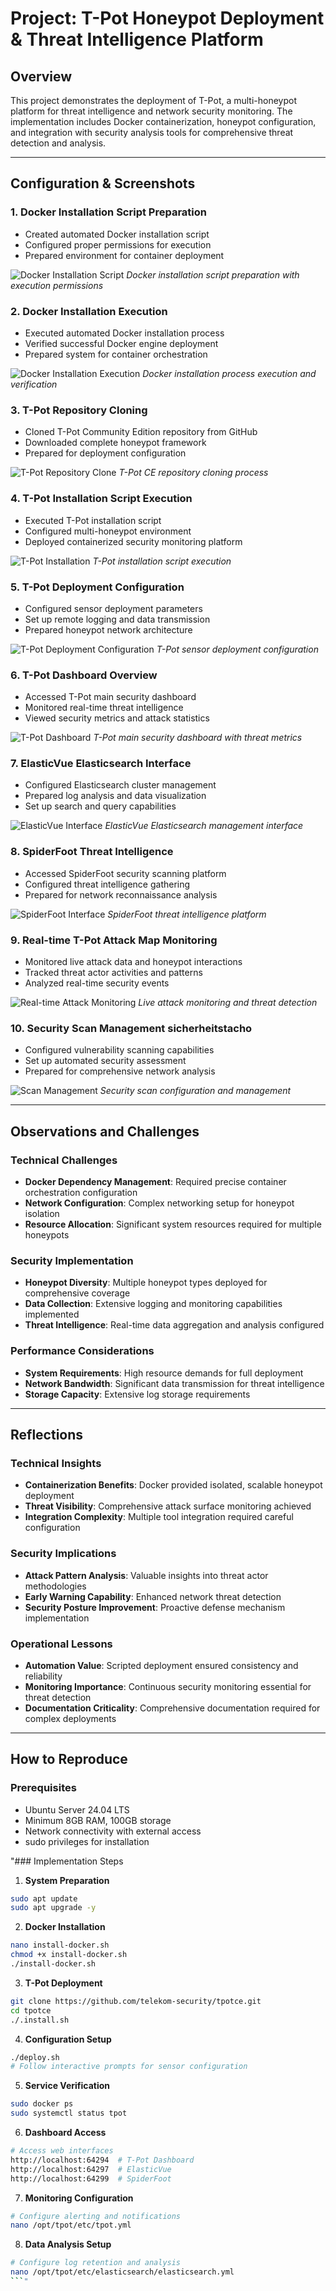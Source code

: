 # Project: T-Pot Honeypot Deployment & Threat Intelligence Platform

## Overview
This project demonstrates the deployment of T-Pot, a multi-honeypot platform for threat intelligence and network security monitoring. The implementation includes Docker containerization, honeypot configuration, and integration with security analysis tools for comprehensive threat detection and analysis.

---

## Configuration & Screenshots

### 1. Docker Installation Script Preparation
- Created automated Docker installation script
- Configured proper permissions for execution
- Prepared environment for container deployment

![Docker Installation Script](screenshots/docker-install-script.png)
*Docker installation script preparation with execution permissions*

### 2. Docker Installation Execution
- Executed automated Docker installation process
- Verified successful Docker engine deployment
- Prepared system for container orchestration

![Docker Installation Execution](screenshots/docker-install-execution.png)
*Docker installation process execution and verification*

### 3. T-Pot Repository Cloning
- Cloned T-Pot Community Edition repository from GitHub
- Downloaded complete honeypot framework
- Prepared for deployment configuration

![T-Pot Repository Clone](screenshots/tpot-repository-clone.png)
*T-Pot CE repository cloning process*

### 4. T-Pot Installation Script Execution
- Executed T-Pot installation script
- Configured multi-honeypot environment
- Deployed containerized security monitoring platform

![T-Pot Installation](screenshots/tpot-installation.png)
*T-Pot installation script execution*

### 5. T-Pot Deployment Configuration
- Configured sensor deployment parameters
- Set up remote logging and data transmission
- Prepared honeypot network architecture

![T-Pot Deployment Configuration](screenshots/tpot-deployment-config.png)
*T-Pot sensor deployment configuration*

### 6. T-Pot Dashboard Overview
- Accessed T-Pot main security dashboard
- Monitored real-time threat intelligence
- Viewed security metrics and attack statistics

![T-Pot Dashboard](screenshots/tpot-dashboard.png)
*T-Pot main security dashboard with threat metrics*

### 7. ElasticVue Elasticsearch Interface
- Configured Elasticsearch cluster management
- Prepared log analysis and data visualization
- Set up search and query capabilities

![ElasticVue Interface](screenshots/elasticvue-interface.png)
*ElasticVue Elasticsearch management interface*

### 8. SpiderFoot Threat Intelligence
- Accessed SpiderFoot security scanning platform
- Configured threat intelligence gathering
- Prepared for network reconnaissance analysis

![SpiderFoot Interface](screenshots/spiderfoot-interface.png)
*SpiderFoot threat intelligence platform*

### 9. Real-time T-Pot Attack Map Monitoring
- Monitored live attack data and honeypot interactions
- Tracked threat actor activities and patterns
- Analyzed real-time security events

![Real-time Attack Monitoring](screenshots/realtime-attack-monitoring.png)
*Live attack monitoring and threat detection*

### 10. Security Scan Management sicherheitstacho
- Configured vulnerability scanning capabilities
- Set up automated security assessment
- Prepared for comprehensive network analysis

![Scan Management](screenshots/scan-management.png)
*Security scan configuration and management*

---

## Observations and Challenges

### Technical Challenges
- **Docker Dependency Management**: Required precise container orchestration configuration
- **Network Configuration**: Complex networking setup for honeypot isolation
- **Resource Allocation**: Significant system resources required for multiple honeypots

### Security Implementation
- **Honeypot Diversity**: Multiple honeypot types deployed for comprehensive coverage
- **Data Collection**: Extensive logging and monitoring capabilities implemented
- **Threat Intelligence**: Real-time data aggregation and analysis configured

### Performance Considerations
- **System Requirements**: High resource demands for full deployment
- **Network Bandwidth**: Significant data transmission for threat intelligence
- **Storage Capacity**: Extensive log storage requirements

---

## Reflections

### Technical Insights
- **Containerization Benefits**: Docker provided isolated, scalable honeypot deployment
- **Threat Visibility**: Comprehensive attack surface monitoring achieved
- **Integration Complexity**: Multiple tool integration required careful configuration

### Security Implications
- **Attack Pattern Analysis**: Valuable insights into threat actor methodologies
- **Early Warning Capability**: Enhanced network threat detection
- **Security Posture Improvement**: Proactive defense mechanism implementation

### Operational Lessons
- **Automation Value**: Scripted deployment ensured consistency and reliability
- **Monitoring Importance**: Continuous security monitoring essential for threat detection
- **Documentation Criticality**: Comprehensive documentation required for complex deployments

---

## How to Reproduce

### Prerequisites
- Ubuntu Server 24.04 LTS
- Minimum 8GB RAM, 100GB storage
- Network connectivity with external access
- sudo privileges for installation

"### Implementation Steps

1. **System Preparation**
```bash
sudo apt update
sudo apt upgrade -y
```

2. **Docker Installation**
```bash
nano install-docker.sh
chmod +x install-docker.sh
./install-docker.sh
```

3. **T-Pot Deployment**
```bash
git clone https://github.com/telekom-security/tpotce.git
cd tpotce
./.install.sh
```

4. **Configuration Setup**
```bash
./deploy.sh
# Follow interactive prompts for sensor configuration
```

5. **Service Verification**
```bash
sudo docker ps
sudo systemctl status tpot
```

6. **Dashboard Access**
```bash
# Access web interfaces
http://localhost:64294  # T-Pot Dashboard
http://localhost:64297  # ElasticVue
http://localhost:64299  # SpiderFoot
```

7. **Monitoring Configuration**
```bash
# Configure alerting and notifications
nano /opt/tpot/etc/tpot.yml
```

8. **Data Analysis Setup**
```bash
# Configure log retention and analysis
nano /opt/tpot/etc/elasticsearch/elasticsearch.yml
```"
